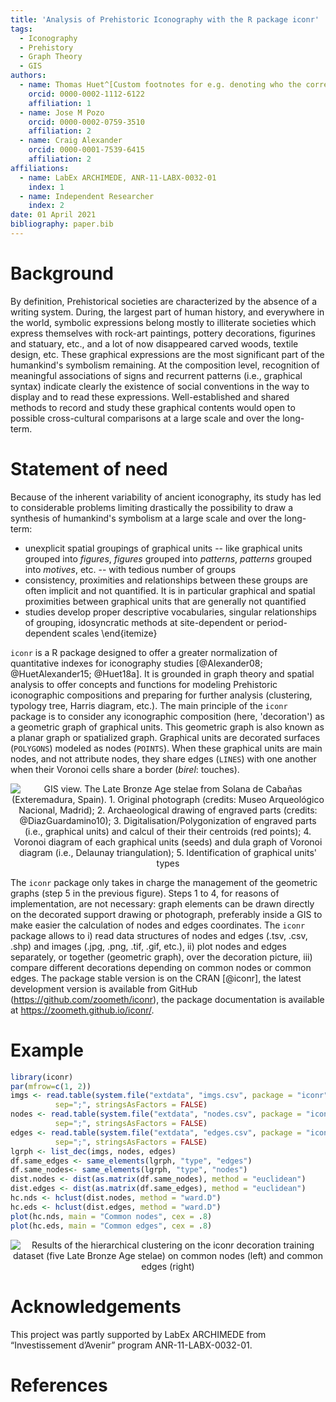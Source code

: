 ```yaml
---
title: 'Analysis of Prehistoric Iconography with the R package iconr'
tags:
  - Iconography
  - Prehistory
  - Graph Theory
  - GIS
authors:
  - name: Thomas Huet^[Custom footnotes for e.g. denoting who the corresponding author is can be included like this.]
    orcid: 0000-0002-1112-6122
    affiliation: 1
  - name: Jose M Pozo
    orcid: 0000-0002-0759-3510
    affiliation: 2
  - name: Craig Alexander
    orcid: 0000-0001-7539-6415
    affiliation: 2
affiliations:
  - name: LabEx ARCHIMEDE, ANR-11-LABX-0032-01
    index: 1
  - name: Independent Researcher
    index: 2
date: 01 April 2021
bibliography: paper.bib
---
```


# Background

By definition, Prehistorical societies are characterized by the absence of a writing system. During, the largest part of human history, and everywhere in the world, symbolic expressions belong mostly to illiterate societies which express themselves with rock-art paintings, pottery decorations, figurines and statuary, etc., and a lot of now disappeared carved woods, textile design, etc. These graphical expressions are the most significant part of the humankind's symbolism remaining. At the composition level, recognition of meaningful associations of signs and recurrent patterns (i.e., graphical syntax) indicate clearly the existence of social conventions in the way to display and to read these expressions. Well-established and shared methods to record and study these graphical contents would open to possible cross-cultural comparisons at a large scale and over the long-term.

# Statement of need

Because of the inherent variability of ancient iconography, its study has led to considerable problems limiting drastically the possibility to draw a synthesis of humankind's symbolism at a large scale and over the long-term:

 + unexplicit spatial groupings of graphical units -- like graphical units grouped into *figures*, *figures* grouped into *patterns*, *patterns* grouped into *motives*, etc. -- with tedious number of groups
 + consistency, proximities and relationships between these groups are often implicit and not quantified. It is in particular graphical and spatial proximities between graphical units that are generally not quantified
 + studies develop proper descriptive vocabularies, singular relationships of grouping, idosyncratic methods at site-dependent or period-dependent scales
\end{itemize}

`iconr` is a R package designed to offer a greater normalization of quantitative indexes for iconography studies [@Alexander08; @HuetAlexander15; @Huet18a]. It is grounded in graph theory and spatial analysis to offer concepts and functions for modeling Prehistoric iconographic compositions and preparing for further analysis (clustering, typology tree, Harris diagram, etc.). The main principle of the `iconr` package is to consider any iconographic composition (here, 'decoration') as a geometric graph of graphical units. This geometric graph is also known as a planar graph or spatialized graph. Graphical units are decorated surfaces (`POLYGONS`) modeled as nodes (`POINTS`). When these graphical units are main nodes, and not attribute nodes, they share edges (`LINES`) with one another when their Voronoi cells share a border (*birel*: touches). 
 
 
<center>

![GIS view. The Late Bronze Age stelae from Solana de Cabañas (Exteremadura, Spain). 1. Original photograph (credits: Museo Arqueológico Nacional, Madrid); 2. Archaeological drawing of engraved parts (credits: @DiazGuardamino10); 3. Digitalisation/Polygonization of engraved parts (i.e., graphical units) and calcul of their their centroids (red points); 4. Voronoi diagram of each graphical units (*seeds*) and dula graph of Voronoi diagram (i.e., Delaunay triangulation); 5. Identification of graphical units' types](https://raw.githubusercontent.com/zoometh/iconr/master/doc/img/solana_voronoi.png)

</center> 

The `iconr` package only takes in charge the management of the geometric graphs (step 5 in the previous figure). Steps 1 to 4, for reasons of implementation, are not necessary: graph elements can be drawn directly on the decorated support drawing or photograph, preferably inside a GIS to make easier the calculation of nodes and edges coordinates. The `iconr` package allows to i) read data structures of nodes and edges (.tsv, .csv, .shp) and images (.jpg, .png, .tif, .gif, etc.), ii) plot nodes and edges separately, or together (geometric graph), over the decoration picture, iii) compare different decorations depending on common nodes or common edges. The package stable version is on the CRAN [@iconr], the latest development version is available from GitHub (https://github.com/zoometh/iconr), the package documentation is available at https://zoometh.github.io/iconr/.

# Example


```r
library(iconr)
par(mfrow=c(1, 2))
imgs <- read.table(system.file("extdata", "imgs.csv", package = "iconr"),
          sep=";", stringsAsFactors = FALSE)
nodes <- read.table(system.file("extdata", "nodes.csv", package = "iconr"),
          sep=";", stringsAsFactors = FALSE)
edges <- read.table(system.file("extdata", "edges.csv", package = "iconr"),
          sep=";", stringsAsFactors = FALSE)
lgrph <- list_dec(imgs, nodes, edges)
df.same_edges <- same_elements(lgrph, "type", "edges")
df.same_nodes<- same_elements(lgrph, "type", "nodes")
dist.nodes <- dist(as.matrix(df.same_nodes), method = "euclidean")
dist.edges <- dist(as.matrix(df.same_edges), method = "euclidean")
hc.nds <- hclust(dist.nodes, method = "ward.D")
hc.eds <- hclust(dist.edges, method = "ward.D") 
plot(hc.nds, main = "Common nodes", cex = .8)
plot(hc.eds, main = "Common edges", cex = .8)
```
<center>

![Results of the hierarchical clustering on the `iconr` decoration training dataset (five Late Bronze Age stelae) on common nodes (left) and common edges (right)](https://raw.githubusercontent.com/zoometh/iconr/master/doc/img/hc.png)

</center> 

# Acknowledgements

This  project was partly  supported  by  LabEx  ARCHIMEDE  from  “Investissement  d’Avenir”  program  ANR-11-LABX-0032-01.

# References
